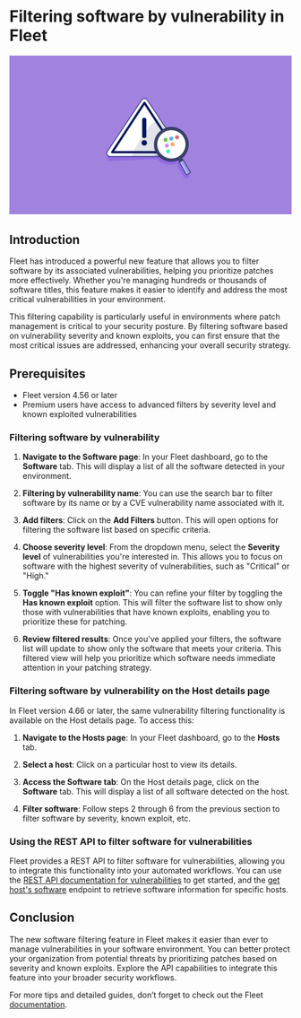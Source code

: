 # Filtering software by vulnerability in Fleet

![Filtering software by vulnerability in Fleet](../website/assets/images/articles/discovering-geacon-using-fleet-1600x900@2x.jpg)

## Introduction

Fleet has introduced a powerful new feature that allows you to filter software by its associated vulnerabilities, helping you prioritize patches more effectively. Whether you're managing hundreds or thousands of software titles, this feature makes it easier to identify and address the most critical vulnerabilities in your environment.

This filtering capability is particularly useful in environments where patch management is critical to your security posture. By filtering software based on vulnerability severity and known exploits, you can first ensure that the most critical issues are addressed, enhancing your overall security strategy.

## Prerequisites

* Fleet version 4.56 or later
* Premium users have access to advanced filters by severity level and known exploited vulnerabilities

### Filtering software by vulnerability

1. **Navigate to the Software page**: In your Fleet dashboard, go to the **Software** tab. This will display a list of all the software detected in your environment.

2. **Filtering by vulnerability name**: You can use the search bar to filter software by its name or by a CVE vulnerability name associated with it.

3. **Add filters**: Click on the **Add Filters** button. This will open options for filtering the software list based on specific criteria.

4. **Choose severity level**: From the dropdown menu, select the **Severity level** of vulnerabilities you're interested in. This allows you to focus on software with the highest severity of vulnerabilities, such as "Critical" or "High."

5. **Toggle "Has known exploit"**: You can refine your filter by toggling the **Has known exploit** option. This will filter the software list to show only those with vulnerabilities that have known exploits, enabling you to prioritize these for patching.

6. **Review filtered results**: Once you've applied your filters, the software list will update to show only the software that meets your criteria. This filtered view will help you prioritize which software needs immediate attention in your patching strategy.

### Filtering software by vulnerability on the Host details page

In Fleet version 4.66 or later, the same vulnerability filtering functionality is available on the Host details page. To access this:

1. **Navigate to the Hosts page**: In your Fleet dashboard, go to the **Hosts** tab.

2. **Select a host**: Click on a particular host to view its details.

3. **Access the Software tab**: On the Host details page, click on the **Software** tab. This will display a list of all software detected on the host.

4. **Filter software**: Follow steps 2 through 6 from the previous section to filter software by severity, known exploit, etc.

### Using the REST API to filter software for vulnerabilities

Fleet provides a REST API to filter software for vulnerabilities, allowing you to integrate this functionality into your automated workflows. You can use the  [REST API documentation for vulnerabilities](https://fleetdm.com/docs/rest-api/rest-api#vulnerabilities) to get started, and the [get host's software](https://fleetdm.com/docs/rest-api/rest-api#get-hosts-software) endpoint to retrieve software information for specific hosts. 

## Conclusion

The new software filtering feature in Fleet makes it easier than ever to manage vulnerabilities in your software environment. You can better protect your organization from potential threats by prioritizing patches based on severity and known exploits. Explore the API capabilities to integrate this feature into your broader security workflows.

For more tips and detailed guides, don’t forget to check out the Fleet [documentation](https://fleetdm.com/docs/get-started/why-fleet).

<meta name="articleTitle" value="Filtering software by vulnerability in Fleet">
<meta name="authorFullName" value="Tim Lee">
<meta name="authorGitHubUsername" value="mostlikelee">
<meta name="category" value="guides">
<meta name="publishedOn" value="2024-08-30">
<meta name="articleImageUrl" value="../website/assets/images/articles/discovering-geacon-using-fleet-1600x900@2x.jpg">
<meta name="description" value="Filter software by vulnerability in Fleet to prioritize critical patches and enhance your organization's security posture.">

